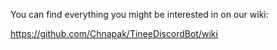 You can find everything you might be interested in on our wiki:

https://github.com/Chnapak/TineeDiscordBot/wiki
